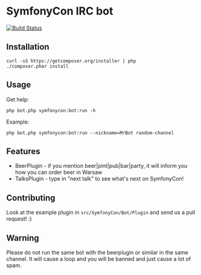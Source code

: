 SymfonyCon IRC bot
==================

[![Build Status](https://travis-ci.org/jakzal/SymfonyConBot.png)](https://travis-ci.org/jakzal/SymfonyConBot)

Installation
------------

    curl -sS https://getcomposer.org/installer | php
    ./composer.phar install

Usage
-----

Get help:

    php bot.php symfonycon:bot:run -h

Example:

    php bot.php symfonycon:bot:run --nickname=MrBot random-channel

Features
--------

* BeerPlugin - if you mention beer|pint|pub|bar|party, it will inform you how you can order beer in Warsaw
* TalksPlugin - type in "next talk" to see what's next on SymfonyCon!

Contributing
------------

Look at the example plugin in `src/SymfonyCon/Bot/Plugin` and send us a pull request! :)

Warning
-------

Please do not run the same bot with the beerplugin or similar in the same channel. It will cause a loop and you will be banned and just cause a lot of spam.
